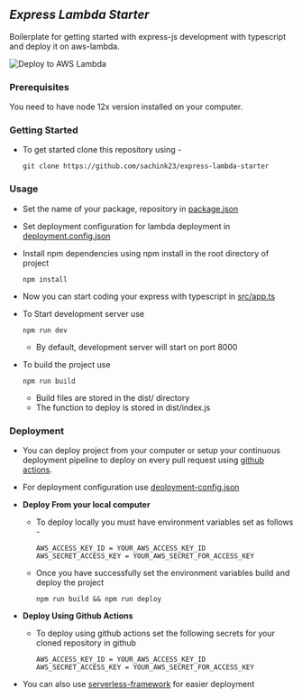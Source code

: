 _Express Lambda Starter_
---
Boilerplate for getting started with express-js development with typescript and deploy it on aws-lambda.

![Deploy to AWS Lambda](https://github.com/sachink23/express-lambda-starter/workflows/Deploy%20to%20AWS%20Lambda/badge.svg)

### Prerequisites

You need to have node 12x version installed on your computer.

### Getting Started

-   To get started clone this repository using -

        git clone https://github.com/sachink23/express-lambda-starter
       


### Usage

-   Set the name of your package, repository in [package.json](package.json)
-   Set deployment configuration for lambda deployment in [deployment.config.json](deployment-config.json)

-   Install npm dependencies using npm install in the root directory of project

    ```
    npm install
    ```
-   Now you can start coding your express with typescript in [src/app.ts](src/app.ts)

-   To Start development server use

    ```
    npm run dev
    ```
    - By default, development server will start on port 8000
    
-   To build the project use 
    ```
    npm run build
    ```

    - Build files are stored in the dist/ directory
    - The function to deploy is stored in dist/index.js


### Deployment
-   You can deploy project from your computer or setup your continuous deployment pipeline to deploy on every pull request using [github actions](/.github/workflows/deploy-to-aws.yml).
-   For deployment configuration use [deoloyment-config.json](deployment-config.json)
-   **Deploy From your local computer**
    -   To deploy locally you must have environment variables set as follows -
        ````
        AWS_ACCESS_KEY_ID = YOUR_AWS_ACCESS_KEY_ID
        AWS_SECRET_ACCESS_KEY = YOUR_AWS_SECRET_FOR_ACCESS_KEY
        ````
    - Once you have successfully set the environment variables build and deploy the project
        ```
       npm run build && npm run deploy
        ```
        
-   **Deploy Using Github Actions**
    -   To deploy using github actions set the following secrets for your cloned repository in github
        
        ````
        AWS_ACCESS_KEY_ID = YOUR_AWS_ACCESS_KEY_ID
        AWS_SECRET_ACCESS_KEY = YOUR_AWS_SECRET_FOR_ACCESS_KEY
        ````
    
-   You can also use [serverless-framework](https://www.serverless.com/) for easier deployment

